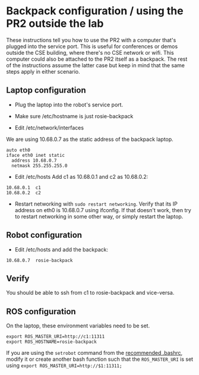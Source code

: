 # Backpack configuration / using the PR2 outside the lab
These instructions tell you how to use the PR2 with a computer that's plugged into the service port. This is useful for conferences or demos outside the CSE building, where there's no CSE network or wifi. This computer could also be attached to the PR2 itself as a backpack. The rest of the instructions assume the latter case but keep in mind that the same steps apply  in either scenario.

## Laptop configuration
- Plug the laptop into the robot's service port.

- Make sure /etc/hostname is just rosie-backpack

- Edit /etc/network/interfaces

We are using 10.68.0.7 as the static address of the backpack laptop.
```
auto eth0
iface eth0 inet static
  address 10.68.0.7
  netmask 255.255.255.0
```

- Edit /etc/hosts
Add c1 as 10.68.0.1 and c2 as 10.68.0.2:
```
10.68.0.1  c1
10.68.0.2  c2
```

- Restart networking with `sudo restart networking`. Verify that its IP address on eth0 is 10.68.0.7 using ifconfig. If that doesn't work, then try to restart networking in some other way, or simply restart the laptop.

## Robot configuration
- Edit /etc/hosts and add the backpack:
```
10.68.0.7  rosie-backpack
```

## Verify
You should be able to ssh from c1 to rosie-backpack and vice-versa.

## ROS configuration
On the laptop, these environment variables need to be set.
```
export ROS_MASTER_URI=http://c1:11311
export ROS_HOSTNAME=rosie-backpack
```

If you are using the `setrobot` command from the [recommended .bashrc](https://github.com/hcrlab/wiki/blob/master/development_environment_setup/recommended_bashrc.md), modify it or create another bash function such that the `ROS_MASTER_URI` is set using `export ROS_MASTER_URI=http://$1:11311;`
